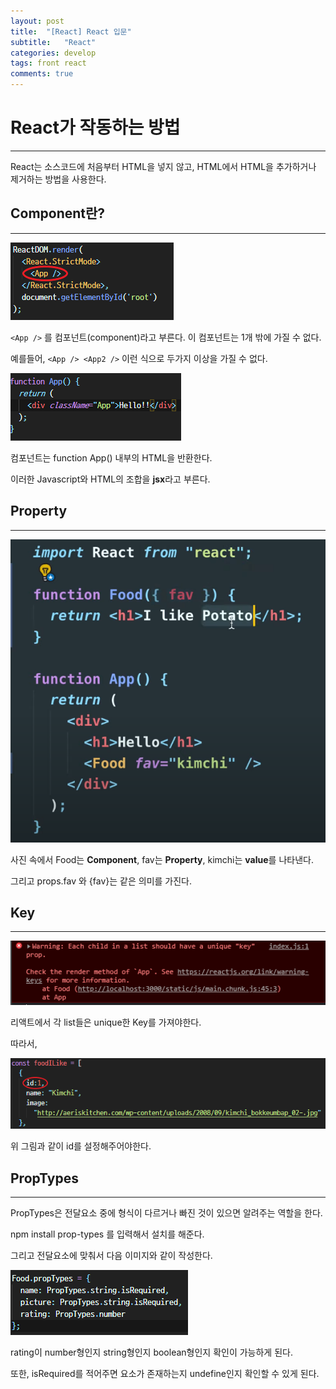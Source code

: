 ```yaml
---
layout: post
title:  "[React] React 입문"
subtitle:   "React"
categories: develop
tags: front react
comments: true
---
```


# React가 작동하는 방법
---
React는 소스코드에 처음부터 HTML을 넣지 않고, HTML에서 HTML을 추가하거나 제거하는 방법을 사용한다.

## Component란?
---
![그림 1-1](/assets/img/web/2021-03-22/1-1.PNG)

`<App />` 를 컴포넌트(component)라고 부른다. 이 컴포넌트는 1개 밖에 가질 수 없다.

예를들어, `<App /> <App2 />` 이런 식으로 두가지 이상을 가질 수 없다.

![그림 1-2](/assets/img/web/2021-03-22/1-2.PNG)

컴포넌트는  function App() 내부의 HTML을 반환한다.

이러한 Javascript와 HTML의 조합을 **jsx**라고 부른다.

## Property
---
![그림 1-3](/assets/img/web/2021-03-22/1-3.PNG)

사진 속에서 Food는 **Component**, fav는 **Property**, kimchi는 **value**를 나타낸다.

그리고 props.fav 와 {fav}는 같은 의미를 가진다.

## Key
---
![그림 1-4](/assets/img/web/2021-03-22/1-4.PNG)

리액트에서 각 list들은 unique한 Key를 가져야한다.

따라서,

![그림 1-5](/assets/img/web/2021-03-22/1-5.PNG)

위 그림과 같이 id를 설정해주어야한다.


## PropTypes
---
PropTypes은 전달요소 중에 형식이 다르거나 빠진 것이 있으면 알려주는 역할을 한다.

npm install prop-types 를 입력해서 설치를 해준다.

그리고 전달요소에 맞춰서 다음 이미지와 같이 작성한다.

![그림 1-6](/assets/img/web/2021-03-22/1-6.PNG)

rating이 number형인지 string형인지 boolean형인지 확인이 가능하게 된다.

또한, isRequired를 적어주면 요소가 존재하는지 undefine인지 확인할 수 있게 된다.